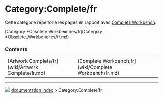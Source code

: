 # Category:Complete/fr
Cette catégorie répertorie les pages en rapport avec [Complete Workbench](Complete_Workbench/fr.md).

[Category   *Obsolete Workbenches/fr](Category   *Obsolete_Workbenches/fr.md)

### Contents

|     |     |     |
| --- | --- | --- |
| [Artwork Complete/fr](wiki/Artwork Complete/fr.md) | [Complete Workbench/fr](wiki/Complete Workbench/fr.md) |



---
![](images/Right_arrow.png) [documentation index](../README.md) > Category:Complete/fr
